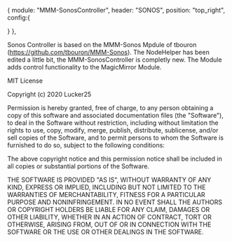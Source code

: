 
{
  module: "MMM-SonosController",
  header: "SONOS",
  position: "top_right", 
  config:{
    
  }
},  

Sonos Controller is based on the MMM-Sonos Mpdule of tbouron (https://github.com/tbouron/MMM-Sonos). The NodeHelper has been edited a little bit, the MMM-SonosController is completly new. 
The Module adds control functionality to the MagicMirror Module. 

MIT License

Copyright (c) 2020 Lucker25

Permission is hereby granted, free of charge, to any person obtaining a copy
of this software and associated documentation files (the "Software"), to deal
in the Software without restriction, including without limitation the rights
to use, copy, modify, merge, publish, distribute, sublicense, and/or sell
copies of the Software, and to permit persons to whom the Software is
furnished to do so, subject to the following conditions:

The above copyright notice and this permission notice shall be included in all
copies or substantial portions of the Software.

THE SOFTWARE IS PROVIDED "AS IS", WITHOUT WARRANTY OF ANY KIND, EXPRESS OR
IMPLIED, INCLUDING BUT NOT LIMITED TO THE WARRANTIES OF MERCHANTABILITY,
FITNESS FOR A PARTICULAR PURPOSE AND NONINFRINGEMENT. IN NO EVENT SHALL THE
AUTHORS OR COPYRIGHT HOLDERS BE LIABLE FOR ANY CLAIM, DAMAGES OR OTHER
LIABILITY, WHETHER IN AN ACTION OF CONTRACT, TORT OR OTHERWISE, ARISING FROM,
OUT OF OR IN CONNECTION WITH THE SOFTWARE OR THE USE OR OTHER DEALINGS IN THE
SOFTWARE.